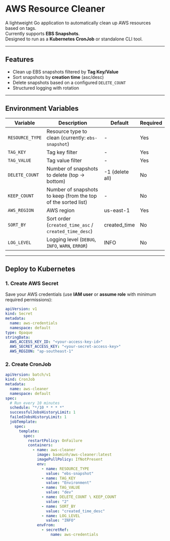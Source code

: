 # AWS Resource Cleaner

A lightweight Go application to automatically clean up AWS resources based on tags.  
Currently supports **EBS Snapshots**.  
Designed to run as a **Kubernetes CronJob** or standalone CLI tool.

---

## Features
- Clean up EBS snapshots filtered by **Tag Key/Value**
- Sort snapshots by **creation time** (asc/desc)
- Delete snapshots based on a configured `DELETE_COUNT`
- Structured logging with rotation

---

## Environment Variables

| Variable       | Description                                    | Default        | Required |
|----------------|------------------------------------------------|----------------|----------|
| `RESOURCE_TYPE`| Resource type to clean (currently: `ebs-snapshot`) | -              | Yes       |
| `TAG_KEY`      | Tag key filter                                 | -              | Yes       |
| `TAG_VALUE`    | Tag value filter                               | -              | Yes       |
| `DELETE_COUNT` | Number of snapshots to delete (top -> bottom)           | -1 (delete all)| No      |
| `KEEP_COUNT`   | Number of snapshots to keep (from the top of the sorted list)   | -               | No |
| `AWS_REGION`   | AWS region                                     | us-east-1      | Yes      |
| `SORT_BY`      | Sort order (`created_time_asc` / `created_time_desc`) | created_time | No       |
| `LOG_LEVEL`    | Logging level (`DEBUG`, `INFO`, `WARN`, `ERROR`)| INFO           | No       |


---

## Deploy to Kubernetes

### 1. Create AWS Secret

Save your AWS credentials (use **IAM user** or **assume role** with minimum required permissions):

```yaml
apiVersion: v1
kind: Secret
metadata:
  name: aws-credentials
  namespace: default
type: Opaque
stringData:
  AWS_ACCESS_KEY_ID: "<your-access-key-id>"
  AWS_SECRET_ACCESS_KEY: "<your-secret-access-key>"
  AWS_REGION: "ap-southeast-1"
```

### 2. Create CronJob

```yaml
apiVersion: batch/v1
kind: CronJob
metadata:
  name: aws-cleaner
  namespace: default
spec:
  # Run every 10 minutes
  schedule: "*/10 * * * *"
  successfulJobsHistoryLimit: 1
  failedJobsHistoryLimit: 1
  jobTemplate:
    spec:
      template:
        spec:
          restartPolicy: OnFailure
          containers:
            - name: aws-cleaner
              image: baominh/aws-cleaner:latest
              imagePullPolicy: IfNotPresent
              env:
                - name: RESOURCE_TYPE
                  value: "ebs-snapshot"
                - name: TAG_KEY
                  value: "Environment"
                - name: TAG_VALUE
                  value: "dev"
                - name: DELETE_COUNT \ KEEP_COUNT
                  value: "2"
                - name: SORT_BY
                  value: "created_time_desc"
                - name: LOG_LEVEL
                  value: "INFO"
              envFrom:
                - secretRef:
                    name: aws-credentials
```
